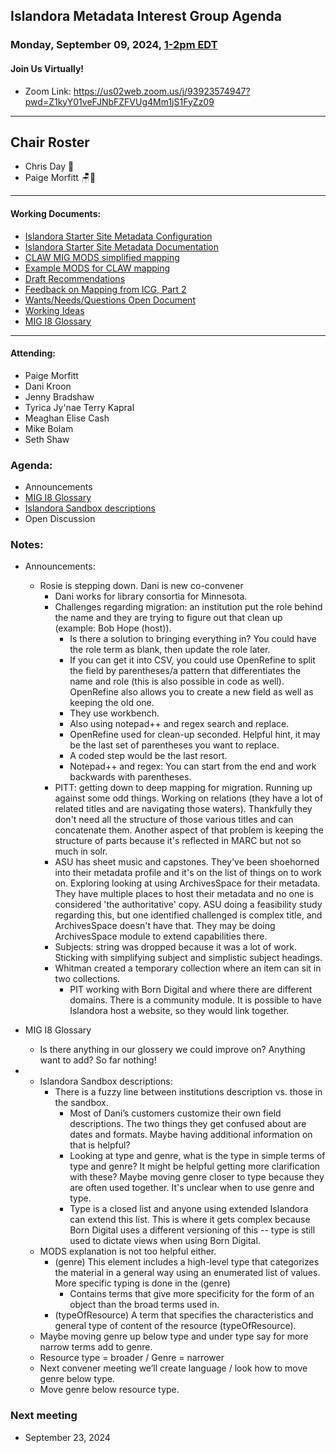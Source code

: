   ## Islandora Metadata Interest Group Agenda
### Monday, September 09, 2024, [1-2pm EDT](http://www.thetimezoneconverter.com/?t=1%20pm&tz=Toronto&) 
#### Join Us Virtually!
* Zoom Link: https://us02web.zoom.us/j/93923574947?pwd=Z1kyY01veFJNbFZFVUg4Mm1jS1FyZz09

---
## Chair Roster
* Chris Day 🤿
* Paige Morfitt  🪑📝
---

#### Working Documents:
* [Islandora Starter Site Metadata Configuration](https://docs.google.com/spreadsheets/d/1N37GSwiDl_DSH9-n3BhWLUtjZohOg2udGJJlnZ8BmWQ/edit#gid=0)
* [Islandora Starter Site Metadata Documentation](https://islandora.github.io/documentation/user-documentation/starter-site-metadata-configuration/)
* [CLAW MIG MODS simplified mapping](https://docs.google.com/spreadsheets/d/18u2qFJ014IIxlVpM3JXfDEFccwBZcoFsjbBGpvL0jJI/edit#gid=0)
* [Example MODS for CLAW mapping](https://docs.google.com/spreadsheets/d/1C2Xie7HUDSgRT5v4ldoJvlNdoXz2GHAPvL3PE3TOKW8/edit#gid=1829081124)
* [Draft Recommendations](https://docs.google.com/document/d/15qSO9YcALtYSqd6CUuGx0t8FwUJ5pPwVPz0PA5rU898/edit#heading=h.f9r6knw0rjvu)
* [Feedback on Mapping from ICG, Part 2](https://docs.google.com/document/d/11OpqMMCXM1TFXgsr4yyTQ_cH9DabnD31p7JnuTRQl28/edit?invite=CMWvruEI&ts=5e66437f)
* [Wants/Needs/Questions Open Document](https://docs.google.com/document/d/12Kpb6826TNPzzMuyPS0sESa9TLnmljQmeioWbaPeEdA/edit)
* [Working Ideas](https://github.com/islandora-interest-groups/Islandora-Metadata-Interest-Group/blob/main/working_docs/ideas_and_topics.md)
* [MIG I8 Glossary](https://docs.google.com/document/d/1cfPYFVV9qvvz2VjBRdYUN0CB7AyVDuG-GYavQ27DuBk/edit#heading=h.9fr9xw70meix)

---

#### Attending:
* Paige Morfitt
* Dani Kroon
* Jenny Bradshaw
* Tyrica Jy'nae Terry Kapral
* Meaghan Elise Cash
* Mike Bolam
* Seth Shaw



### Agenda: 
* Announcements
* [MIG I8 Glossary](https://docs.google.com/document/d/1cfPYFVV9qvvz2VjBRdYUN0CB7AyVDuG-GYavQ27DuBk/edit#heading=h.9fr9xw70meix)
* [Islandora Sandbox descriptions](https://sandbox.islandora.ca/admin/structure/types/manage/islandora_object/fields)
* Open Discussion

### Notes:
* Announcements: 
	* Rosie is stepping down. Dani is new co-convener
		* Dani works for library consortia for Minnesota. 
		* Challenges regarding migration: an institution put the role behind the name and they are trying to figure out that clean up (example: Bob Hope (host)).
			* Is there a solution to bringing everything in? You could have the role term as blank, then update the role later. 
			* If you can get it into CSV, you could use OpenRefine to split the field by parentheses/a pattern that differentiates the name and role (this is also possible in code as well). OpenRefine also allows you to create a new field as well as keeping the old one.
			* They use workbench. 
			* Also using notepad++ and regex search and replace. 
			* OpenRefine used for clean-up seconded. Helpful hint, it may be the last set of parentheses you want to replace. 
			* A coded step would be the last resort. 
			* Notepad++ and regex:  You can start from the end and work backwards with parentheses. 
		* PITT:  getting down to deep mapping for migration. Running up against some odd things. Working on relations (they have a lot of related titles and are navigating those waters). Thankfully they don't need all the structure of those various titles and can concatenate them. Another aspect of that problem is keeping the structure of parts because it's reflected in MARC but not so much in solr.
		* ASU has sheet music and capstones. They've been shoehorned into their metadata profile and it's on the list of things on to work on. Exploring looking at using ArchivesSpace for their metadata. They have multiple places to host their metadata and no one is considered 'the authoritative' copy. ASU doing a feasibility study regarding this, but one identified challenged is complex title, and ArchivesSpace doesn't have that. They may be doing ArchivesSpace module to extend capabilities there. 
		* Subjects: string was dropped because it was a lot of work. Sticking with simplifying subject and simplistic subject headings. 
		* Whitman created a temporary collection where an item can sit in two collections. 
			* PIT working with Born Digital and where there are different domains. There is a community module. It is possible to have Islandora host a website, so they would link together. 

* MIG I8 Glossary
	* Is there anything in our glossery we could improve on? Anything want to add? So far nothing!

 * * Islandora Sandbox descriptions: 
	 * There is a fuzzy line between institutions description vs. those in the sandbox.
		* Most of Dani’s customers customize their own field descriptions. The two things they get confused about are dates and formats. Maybe having additional information on that is helpful?
		* Looking at type and genre, what is the type in simple terms of type and genre? It might be helpful getting more clarification with these? Maybe moving genre closer to type because they are often used together. It's unclear when to use genre and type.
		* Type is a closed list and anyone using extended Islandora can extend this list. This is where it gets complex because Born Digital uses a different versioning of this -- type is still used to dictate views when using Born Digital. 
	* MODS explanation is not too helpful either.
		* (genre) This element includes a high-level type that categorizes the material in a general way using an enumerated list of values. More specific typing is done in the (genre)
			* Contains terms that give more specificity for the form of an object than the broad terms used in.
		* (typeOfResource) A term that specifies the characteristics and general type of content of the resource  (typeOfResource).
	 * Maybe moving genre up below type and under type say for more narrow terms add to genre.  
	* Resource type = broader / Genre = narrower
	* Next convener meeting we’ll create language / look how to move genre below type.
	* Move genre below resource type.


### Next meeting
* September 23, 2024 
